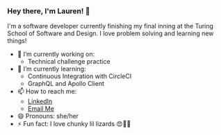 ### Hey there, I'm Lauren! 👋

I'm a software developer currently finishing my final inning at the Turing School of Software and Design. I love problem solving and learning new things!

- 🔭 I’m currently working on:
  - Technical challenge practice
- 🌱 I’m currently learning:
  - Continuous Integration with CircleCI
  - GraphQL and Apollo Client
- 📫 How to reach me: 
  - [LinkedIn](https://www.linkedin.com/in/lauren-kessell/)
  - [Email Me](mailto:lkessell1@gmail.com)
- 😄 Pronouns: she/her
- ⚡ Fun fact: I love chunky lil lizards 😍🦎💚
